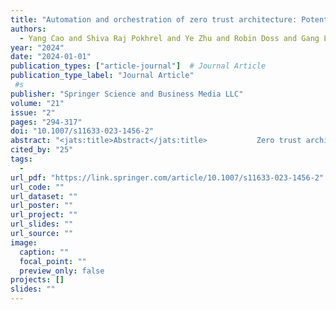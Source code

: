 ```yaml
---
title: "Automation and orchestration of zero trust architecture: Potential solutions and challenges"
authors:
  - Yang Cao and Shiva Raj Pokhrel and Ye Zhu and Robin Doss and Gang Li
year: "2024"
date: "2024-01-01"
publication_types: ["article-journal"]  # Journal Article
publication_type_label: "Journal Article"
 #s
publisher: "Springer Science and Business Media LLC"
volume: "21"
issue: "2"
pages: "294-317"
doi: "10.1007/s11633-023-1456-2"
abstract: "<jats:title>Abstract</jats:title>           Zero trust architecture (ZTA) is a paradigm shift in how we protect data, stay connected and access resources. ZTA is non-perimeter-based defence, which has been emerging as a promising revolution in the cyber security field. It can be used to continuously maintain security by safeguarding against attacks both from inside and outside of the network system. However, ZTA automation and orchestration, towards seamless deployment on real-world networks, has been limited to be reviewed in the existing literature. In this paper, we first identify the bottlenecks, discuss the background of ZTA and compare it with traditional perimeter-based security architectures. More importantly, we provide an in-depth analysis of state-of-the-art AI techniques that have the potential in the automation and orchestration of ZTA. Overall, in this review paper, we develop a foundational view on the challenges and potential enablers for the automation and orchestration of ZTA."
cited_by: "25"
tags:
  - 
url_pdf: "https://link.springer.com/article/10.1007/s11633-023-1456-2"
url_code: ""
url_dataset: ""
url_poster: ""
url_project: ""
url_slides: ""
url_source: ""
image:
  caption: ""
  focal_point: ""
  preview_only: false
projects: []
slides: ""
---
```

